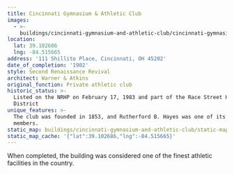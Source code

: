 ```yaml
---
title: Cincinnati Gymnasium & Athletic Club
images:
  - >-
    buildings/cincinnati-gymnasium-and-athletic-club/cincinnati-gymnasium-and-athletic-club-0_fnc8z0
location:
  lat: 39.102686
  lng: -84.515665
address: '111 Shillito Place, Cincinnati, OH 45202'
date_of_completion: '1902'
style: Second Renaissance Revival
architect: Warner & Atkins
original_function: Private athletic club
historic_status: >-
  Listed on the NRHP on February 17, 1983 and part of the Race Street Historic
  District
unique_features: >-
  The club was founded in 1853, and Rutherford B. Hayes was one of its founding
  members.
static_map: buildings/cincinnati-gymnasium-and-athletic-club/static-map_mr0qii
static_map_cache: '{"lat":39.102686,"lng":-84.515665}'
---
```


When completed, the building was considered one of the finest athletic facilities in the country.
